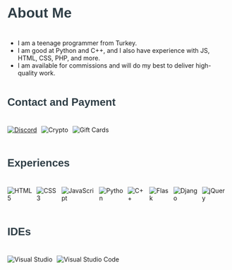 <style>
  h1, h2 {
    font-family: Arial, sans-serif;
    color: #2f3e46;
  }
  h1 {
    font-size: 32px;
    font-weight: bold;
    padding: 20px 0;
  }
  h2 {
    font-size: 24px;
    font-weight: bold;
    padding: 10px 0;
  }
  .badge-container {
    display: flex;
    padding: 10px 0;
  }
  .badge-container img {
    margin-right: 10px;
  }
</style>

# About Me

- I am a teenage programmer from Turkey.
- I am good at Python and C++, and I also have experience with JS, HTML, CSS, PHP, and more.
- I am available for commissions and will do my best to deliver high-quality work.

## Contact and Payment

<div class="badge-container">
  <a href="https://discord.com/users/eym6565">
    <img src="https://badgen.net/badge/Contact/eym6565?icon=discord" alt="Discord">
  </a>
  <img src="https://badgen.net/badge/Payment/Crypto/yellow?icon=bitcoin" alt="Crypto">
  <img src="https://badgen.net/badge/Payment/Gift%20Cards/red?icon=awesome" alt="Gift Cards">
</div>

## Experiences

<div class="badge-container">
  <img src="https://img.shields.io/badge/HTML5-FF3300?style=for-the-badge&logo=html5&logoColor=white" alt="HTML5">
  <img src="https://img.shields.io/badge/CSS3-0066FF?style=for-the-badge&logo=css3&logoColor=white" alt="CSS3">
  <img src="https://img.shields.io/badge/JavaScript-FFF600?style=for-the-badge&logo=javascript&logoColor=white" alt="JavaScript">
  <img src="https://img.shields.io/badge/Python-3776AB?style=for-the-badge&logo=python&logoColor=white" alt="Python">
  <img src="https://img.shields.io/badge/C%2B%2B-00599C?style=for-the-badge&logo=c%2B%2B&logoColor=white" alt="C++">
  <img src="https://img.shields.io/badge/Flask-000000?style=for-the-badge&logo=flask&logoColor=white" alt="Flask">
  <img src="https://img.shields.io/badge/Django-092E20?style=for-the-badge&logo=django&logoColor=white" alt="Django">
  <img src="https://img.shields.io/badge/jQuery-0769AD?style=for-the-badge&logo=jquery&logoColor=white" alt="jQuery">
</div>

## IDEs

<div class="badge-container">
  <img src="https://img.shields.io/badge/Visual%20Studio-5C2D91?style=for-the-badge&logo=visual%20studio&logoColor=white" alt="Visual Studio">
  <img src="https://img.shields.io/badge/Visual%20Studio%20Code-0078D4?style=for-the-badge&logo=visual%20studio%20code&logoColor=white" alt="Visual Studio Code">
</div>
